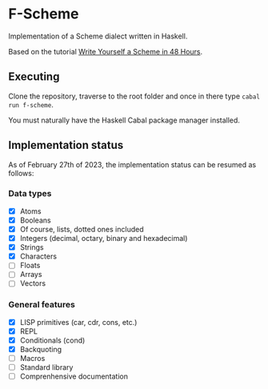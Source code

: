 # F-Scheme

Implementation of a Scheme dialect written in Haskell.

Based on the tutorial [Write Yourself a Scheme in 48 Hours](https://en.wikibooks.org/wiki/Write_Yourself_a_Scheme_in_48_Hours).

## Executing

Clone the repository, traverse to the root folder and once in there type `cabal run f-scheme`.

You must naturally have the Haskell Cabal package manager installed.

## Implementation status

As of February 27th of 2023, the implementation status can be resumed as follows:

### Data types
- [x] Atoms
- [x] Booleans
- [x] Of course, lists, dotted ones included
- [x] Integers (decimal, octary, binary and hexadecimal)
- [x] Strings
- [x] Characters
- [ ] Floats
- [ ] Arrays
- [ ] Vectors

### General features
- [x] LISP primitives (car, cdr, cons, etc.)
- [x] REPL
- [x] Conditionals (cond)
- [x] Backquoting
- [ ] Macros
- [ ] Standard library
- [ ] Comprenhensive documentation
